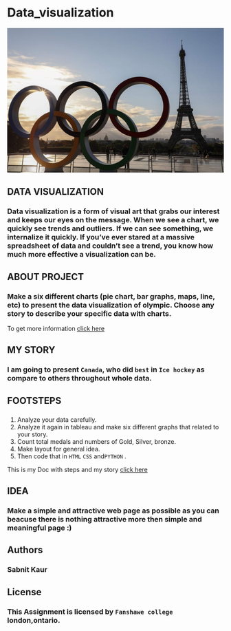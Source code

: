 # Data_visualization
![Data visualization](images/olympic.jpeg)

## DATA VISUALIZATION 

### Data visualization is a form of visual art that grabs our interest and keeps our eyes on the message. When we see a chart, we quickly see trends and outliers. If we can see something, we internalize it quickly. If you’ve ever stared at a massive spreadsheet of data and couldn’t see a trend, you know how much more effective a visualization can be.

## ABOUT PROJECT

### Make a six different charts (pie chart, bar graphs, maps, line, etc) to present the data visualization of olympic. Choose any story to describe your specific data with charts.

To get more information [click here](https://www.tableau.com/)

## MY STORY

### I am going to present ```Canada```, who did ```best``` in ```Ice hockey``` as compare to others throughout whole data.

## FOOTSTEPS

### 
1. Analyze your data carefully.
2. Analyze it again in tableau and make six different graphs that related to your story.
3. Count total medals and numbers of Gold, Silver, bronze.
4. Make layout for general idea.
5. Then code that in ```HTML``` ```CSS``` and```PYTHON``` .

This is my Doc with steps and my story [click here](https://drive.google.com/open?id=1ZVp38Knxs4Rwr_-1WeYm3PduJeUx_OLe6iYS_Wvs7lI)

## IDEA 
 
### Make a simple and attractive web page as possible as you can beacuse there is nothing  attractive more then simple and meaningful page :) 

## Authors

### Sabnit Kaur

## License

### This Assignment is licensed by ```Fanshawe college``` london,ontario.
